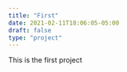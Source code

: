 ```yaml
---
title: "First"
date: 2021-02-11T18:06:05-05:00
draft: false
type: "project"
---
```


This is the first project
